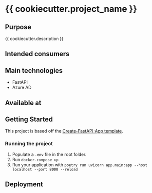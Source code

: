 # {{ cookiecutter.project_name }}

<!-- Describe the project briefly here. -->
<!-- Also, unless it's clear: specify what type of project it is; API, library, application, collection of scripts, etc -->

## Purpose
<!-- What does the application do and why? What problem does it solve? -->
{{ cookiecutter.description }}

## Intended consumers

<!--  Who is the application intended for, and who can utilize its features? -->

## Main technologies

<!-- What are the main languages and frameworks are used in the project -->
* FastAPI
* Azure AD

## Available at

<!-- If the application is live, mention where it can be 'viewed' and where it is deployed, e.g. OpenShift, Azure etc. -->
<!-- For libraries, this might also include what package repository it's available at -->
<!-- If the project is an API or a library, where can I find documentation for it? -->


## Getting Started
<!--
Provide step by step instructions that will allow a new contributor to get a copy of the project up and running on their local machine.
Installation of common development tools such as `git`, `docker` and IDEs can be covered here, but is not necessary.

The granularity and extent of these instructions will depend on the size and type of the project,
but may extend to things such as platform specific steps, etc.
-->
This project is based off the [Create-FastAPI-App template](https://create.intility.app/fastapi). 

### Running the project
<!-- Provide examples of how to run the project locally here, if applicable. -->
<!-- If the project can be run in multiple ways (Docker, Minishift, command line, etc), -->
<!-- it might be appropriate to have a section for each of them-->
1. Populate a `.env` file in the root folder.
2. Run `docker-compose up`
3. Run your application with `poetry run uvicorn app.main:app --host localhost --port 8000 --reload`

## Deployment

<!-- Provide step by step instructions that explain the process of deploying the application in QA or Prod environments -->

<!-- If the project uses a CI/CD pipeline describe the high level concepts of the pipeline strategy here. -->